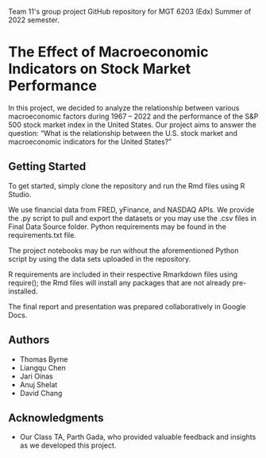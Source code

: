 Team 11's group project GitHub repository for MGT 6203 (Edx) Summer of 2022 semester.

# The Effect of Macroeconomic Indicators on Stock Market Performance

In this project, we decided to analyze the relationship between various macroeconomic factors during 1967 – 2022 and the performance of the S&P 500 stock market index in the United States. Our project aims to answer the question: “What is the relationship between the U.S. stock market and macroeconomic indicators for the United States?” 

## Getting Started

To get started, simply clone the repository and run the Rmd files using R Studio. 

We use financial data from FRED, yFinance, and NASDAQ APIs. We provide the .py script to pull and export the datasets or you may use the .csv files in Final Data Source folder. Python requirements may be found in the requirements.txt file.

The project notebooks may be run without the aforementioned Python script by using the data sets uploaded in the repository. 

R requirements are included in their respective Rmarkdown files using require(); the Rmd files will install any packages that are not already pre-installed.

The final report and presentation was prepared collaboratively in Google Docs.

## Authors

* Thomas Byrne
* Liangqu Chen
* Jari Oinas
* Anuj Shelat
* David Chang

## Acknowledgments

* Our Class TA, Parth Gada, who provided valuable feedback and insights as we developed this project.